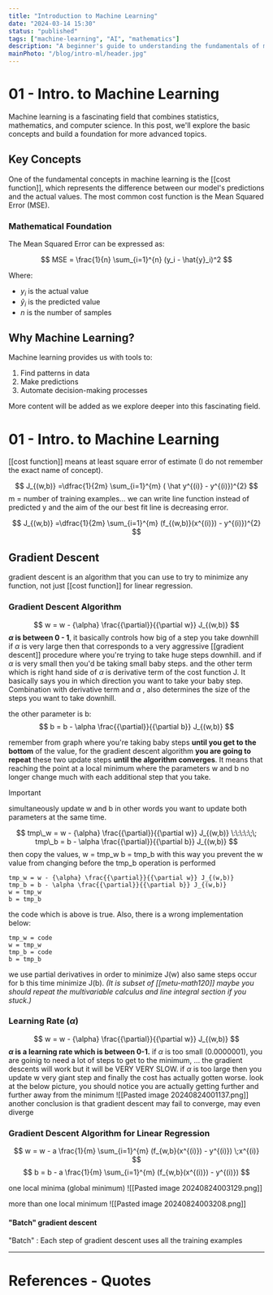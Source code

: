 ```yaml
---
title: "Introduction to Machine Learning"
date: "2024-03-14 15:30"
status: "published"
tags: ["machine-learning", "AI", "mathematics"]
description: "A beginner's guide to understanding the fundamentals of machine learning, including key concepts and practical examples."
mainPhoto: "/blog/intro-ml/header.jpg"
---
```


# 01 - Intro. to Machine Learning

Machine learning is a fascinating field that combines statistics, mathematics, and computer science. In this post, we'll explore the basic concepts and build a foundation for more advanced topics.

## Key Concepts

One of the fundamental concepts in machine learning is the [[cost function]], which represents the difference between our model's predictions and the actual values. The most common cost function is the Mean Squared Error (MSE).

### Mathematical Foundation

The Mean Squared Error can be expressed as:

$$
MSE = \frac{1}{n} \sum_{i=1}^{n} (y_i - \hat{y}_i)^2
$$

Where:
- $y_i$ is the actual value
- $\hat{y}_i$ is the predicted value
- $n$ is the number of samples

## Why Machine Learning?

Machine learning provides us with tools to:
1. Find patterns in data
2. Make predictions
3. Automate decision-making processes

More content will be added as we explore deeper into this fascinating field. 

# 01 - Intro. to Machine Learning



[[cost function]] means at least square error of estimate (I do not remember the exact name of concept).

$$
J_{(w,b)} =\dfrac{1}{2m} \sum_{i=1}^{m} ( \hat y^{(i)} - y^{(i)})^{2} 
$$
m = number of training examples...
we can write line function instead of predicted y and the aim of the our best fit line is decreasing error.

$$
J_{(w,b)} =\dfrac{1}{2m} \sum_{i=1}^{m} (f_{(w,b)}(x^{(i)}) - y^{(i)})^{2} 
$$
## Gradient Descent
gradient descent is an algorithm that you can use to try to minimize any function, not just [[cost function]] for linear regression.

### Gradient Descent Algorithm

$$
w = w - {\alpha} \frac{{\partial}}{{\partial w}} J_{(w,b)}
$$
**$\alpha$ is between 0 - 1**, it basically controls how big of a step you take downhill
	if $\alpha$ is very large then that corresponds to a very aggressive [[gradient descent]] procedure where you're trying to take huge steps downhill.
	and if $\alpha$ is very small then you'd be taking small baby steps.
and the other term which is right hand side of $\alpha$ is derivative term of the cost function J. It basically says you in which direction you want to take your baby step.
Combination with derivative term and $\alpha$ , also determines the size of the steps you want to take downhill.

the other parameter is b:
$$
b = b - \alpha \frac{{\partial}}{{\partial b}} J_{(w,b)}
$$

remember from graph where you're taking baby steps **until you get to the bottom** of the value, for the gradient descent algorithm **you are going to repeat** these two update steps **until the algorithm converges**. It means that reaching the point at a local minimum where the parameters w and b no longer change much with each additional step that you take.

> [!IMPORTANT]
> simultaneously update w and b in other words you want to update both parameters at the same time.

$$
tmp\_w = w - {\alpha} \frac{{\partial}}{{\partial w}} J_{(w,b)}  \:\:\:\:\;\; tmp\_b = b - \alpha \frac{{\partial}}{{\partial b}} J_{(w,b)} 
$$
then copy the values, 
w = tmp_w
b = tmp_b with this way you prevent the w value from changing before the tmp_b operation is performed
```
tmp_w = w - {\alpha} \frac{{\partial}}{{\partial w}} J_{(w,b)} 
tmp_b = b - \alpha \frac{{\partial}}{{\partial b}} J_{(w,b)} 
w = tmp_w
b = tmp_b
```
the code which is above is true. Also, there is a wrong implementation below:
```
tmp_w = code
w = tmp_w
tmp_b = code
b = tmp_b
```

we use partial derivatives in order to minimize J(w) also same steps occur for b this time minimize J(b). *(It is subset of [[metu-math120]] maybe you should repeat the multivariable calculus and line integral section if you stuck.)*

### Learning Rate $(\alpha)$

$$
w = w - {\alpha} \frac{{\partial}}{{\partial w}} J_{(w,b)}
$$
**$\alpha$ is a learning rate which is between 0-1.** 
	if $\alpha$ is too small (0.0000001), you are goinig to need a lot of steps to get to the minimum, ... the gradient descents will work but it will be VERY VERY SLOW.
	if $\alpha$ is too large then you update w very giant step and finally the cost has actually gotten worse. look at the below picture, you should notice you are actually getting further and further away from the minimum
	![[Pasted image 20240824001137.png]]
	another conclusion is that gradient descent may fail to converge, may even diverge


### Gradient Descent Algorithm for Linear Regression
$$
w = w - a \frac{1}{m} \sum_{i=1}^{m} (f_{w,b}(x^{(i)}) - y^{(i)}) \;x^{(i)}
$$
$$
b = b - a \frac{1}{m} \sum_{i=1}^{m} (f_{w,b}(x^{(i)}) - y^{(i)})
$$

one local minima (global minimum)
![[Pasted image 20240824003129.png]]

more than one local minimum
![[Pasted image 20240824003208.png]]


#### "Batch" gradient descent
"Batch" : Each step of gradient descent uses all the training examples




---
# References - Quotes
